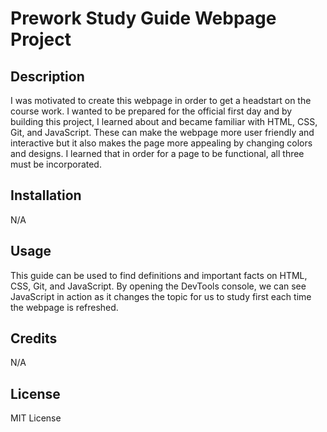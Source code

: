 # Prework Study Guide Webpage Project

## Description

I was motivated to create this webpage in order to get a headstart on the course work. I wanted to be prepared for the official first day and by building this project, I learned about and became familiar with HTML, CSS, Git, and JavaScript. These can make the webpage more user friendly and interactive but it also makes the page more appealing by changing colors and designs. I learned that in order for a page to be functional, all three must be incorporated.

## Installation

N/A 

## Usage

This guide can be used to find definitions and important facts on HTML, CSS, Git, and JavaScript. By opening the DevTools console, we can see JavaScript in action as it changes the topic for us to study first each time the webpage is refreshed.

## Credits

N/A

## License

MIT License
